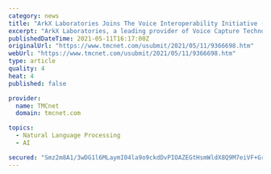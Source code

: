 ```yaml
---
category: news
title: "ArkX Laboratories Joins The Voice Interoperability Initiative (VII)"
excerpt: "ArkX Laboratories, a leading provider of Voice Capture Technology, joins Amazon, Dolby, Facebook (News - Alert), and more than 30 other leading technology companies as a member of the Voice Interoperability Initiative (VII) Group."
publishedDateTime: 2021-05-11T16:17:00Z
originalUrl: "https://www.tmcnet.com/usubmit/2021/05/11/9366698.htm"
webUrl: "https://www.tmcnet.com/usubmit/2021/05/11/9366698.htm"
type: article
quality: 4
heat: 4
published: false

provider:
  name: TMCnet
  domain: tmcnet.com

topics:
  - Natural Language Processing
  - AI

secured: "Smz2m8A1/3wDG1l6MLaymI04la9o9ckdDvPIOAZEGtHsmWldX8Q9M7eiVF+Gr7DDbhXulnsOzvZJX4fARpVJkSdRuqmDebZD+o4pA+7eRo2e1dsmFYlEykqX6uQiszgduv1rgIf+XMRkUSCnEEOsTQ6GvBHNJzl66VSChYmq806A4TQyuBVRj14RNNImSGF3TbEIaD9CeTgwtLkOyAGkMhycIfnSxfMAk/4ddDDnP08XWv3NMhkSWLbT6UGEYtCxpiIOczOgTu6eAR4kACr6w9mZDn50a1xurrqZ5TSx0OvXudvV+zH89LmWtSkmTOBpNgxzmdtXVGfS6qVO4LSF1vKAA2lmv8V2To/4uqk4r2k=;Ec0plqpqjlKVDtNXx1k0lA=="
---
```


